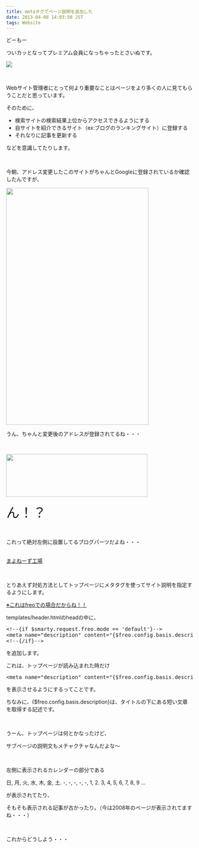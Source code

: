```yaml
---
title: metaタグでページ説明を追加した
date: 2013-04-08 14:03:50 JST
tags: Website
---
```

<p>どーもー</p>
<p>ついカッとなってプレミアム会員になっちゃったとさいぬです。</p>
<p><img src="https://lh4.googleusercontent.com/--Nne-EWtw9A/UWJK3UhgEcI/AAAAAAAAB4k/f_woMM1MxXo/s640/Screenshot%2520from%25202013-04-08%252013%253A42%253A07.png" /></p>
<p>&nbsp;</p>
<p>Webサイト管理者にとって何より重要なことはページをより多くの人に見てもらうことだと思っています。</p>
<p>そのために、</p>
<ul>
<li>検索サイトの検索結果上位からアクセスできるようにする</li>
<li>自サイトを紹介できるサイト（ex:ブログのランキングサイト）に登録する</li>
<li>それなりに記事を更新する</li>
</ul>
<p>などを意識してたりします。</p>
<p>&nbsp;</p>
<p>今朝、アドレス変更したこのサイトがちゃんとGoogleに登録されているか確認したんですが、</p>
<p><img src="https://lh3.googleusercontent.com/-UpAvDnQwEro/UWIvKXzLDjI/AAAAAAAAB4U/zazXi23AYDk/s640/Screenshot_2013-04-08-08-34-22.png" height="640" width="384" /></p>
<p>うん、ちゃんと変更後のアドレスが登録されてるね・・・</p>
<p>&nbsp;</p>
<p><img src="https://lh5.googleusercontent.com/-yrNFt4NVHEc/UWJMCGy-uxI/AAAAAAAAB4w/03OyBuhdnPs/s800/Screenshot_2013-04-08-08-34-222.png" height="116" width="381" /></p>
<p><span style="font-size:36px;">ん！？</span></p>
<p>&nbsp;</p>
<p>これって絶対左側に設置してるブログパーツだよね・・・</p>
<script src="http://makomayo.com/flash/blogparts/hakureichan/hakureichan.js" type="text/javascript"></script><br><a href="http://makomayo.com/" title="博麗ちゃんの賽銭箱" target="_blank">まよねーず工場</a>
<p>&nbsp;</p>
<p>とりあえず対処方法としてトップページにメタタグを使ってサイト説明を指定するようにします。</p>
<p><u>※これはfreoでの場合だからね！！</u></p>
<p>templates/header.htmlのheadの中に、</p>
<pre class="prettyprint linenums">
&lt;!--{if $smarty.request.freo.mode == 'default'}--&gt;
&lt;meta name="description" content="{$freo.config.basis.description}" /&gt;
&lt;!--{/if}--&gt;
</pre>
<p>を追加します。</p>
<p>これは、トップページが読み込まれた時だけ</p>
<pre class="prettyprint linenums">
&lt;meta name="description" content="{$freo.config.basis.description}" /&gt;
</pre>
<p>を表示させるようにするってことです。</p>
<p>ちなみに、{$freo.config.basis.description}は、タイトルの下にある短い文章を取得する記述です。</p>
<p>&nbsp;</p>
<p>うーん、トップページは何とかなったけど、</p>
<p>サブページの説明文もメチャクチャなんだよな〜</p>
<p>&nbsp;</p>
<p>左側に表示されるカレンダーの部分である</p>
<p>日, 月, 火, 水, 木, 金, 土. -, -, -, -, -, 1, 2. 3, 4, 5, 6, 7, 8, 9 ...</p>
<p>が表示されてたり、</p>
<p>そもそも表示される記事が古かったり。（今は2008年のページが表示されてますね・・・）</p>
<p>&nbsp;</p>
<p>これからどうしよう・・・</p>
